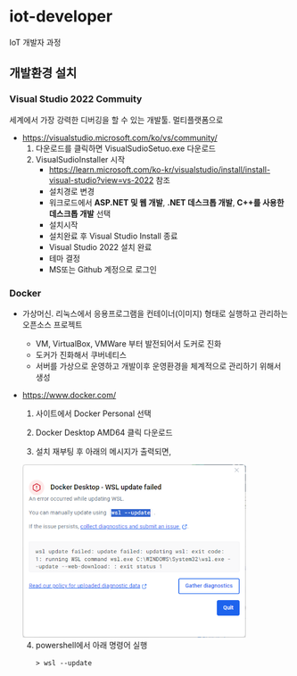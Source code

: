 # iot-developer
IoT 개발자 과정

## 개발환경 설치

### Visual Studio 2022 Commuity

세계에서 가장 강력한 디버깅을 할 수 있는 개발툴. 멀티플랫폼으로 

- https://visualstudio.microsoft.com/ko/vs/community/
    1. 다운로드를 클릭하면 VisualSudioSetuo.exe 다운로드
    2. VisualSudioInstaller 시작
        - https://learn.microsoft.com/ko-kr/visualstudio/install/install-visual-studio?view=vs-2022 참조
        - 설치경로 변경
        - 워크로드에서 **ASP.NET 및 웹 개발**, **.NET 데스크톱 개발**, **C++를 사용한 데스크톱 개발** 선택
        - 설치시작
        - 설치완료 후 Visual Studio Install 종료
        - Visual Studio 2022 설치 완료
        - 테마 결정
        - MS또는 Github 계정으로 로그인
        
### Docker
- 가상머신. 리눅스에서 응용프로그램을 컨테이너(이미지) 형태로 실행하고 관리하는 오픈소스 프로젝트
    - VM, VirtualBox, VMWare 부터 발전되어서 도커로 진화
    - 도커가 진화해서 쿠버네티스 
    - 서버를 가상으로 운영하고 개발이후 운영환경을 체계적으로 관리하기 위해서 생성

- https://www.docker.com/
    1. 사이트에서 Docker Personal 선택
    2. Docker Desktop AMD64 클릭 다운로드

    3. 설치 재부팅 후 아래의 메시지가 출력되면,
    <img src="./image/image.png" width="400">

    4. powershell에서 아래 명령어 실행
        ```shell
        > wsl --update
        ```
        